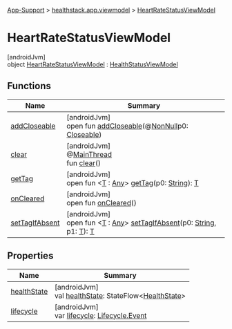 
[App-Support](../../../index.html) > [healthstack.app.viewmodel](../index.html) > [HeartRateStatusViewModel](index.html)



# HeartRateStatusViewModel



[androidJvm]\
object [HeartRateStatusViewModel](index.html) : [HealthStatusViewModel](../-health-status-view-model/index.html)



## Functions


| Name | Summary |
|---|---|
| [addCloseable](../-task-view-model/index.html#264516373%2FFunctions%2F-1544593023) | [androidJvm]<br>open fun [addCloseable](../-task-view-model/index.html#264516373%2FFunctions%2F-1544593023)(@[NonNull](https://developer.android.com/reference/kotlin/androidx/annotation/NonNull.html)p0: [Closeable](https://developer.android.com/reference/kotlin/java/io/Closeable.html)) |
| [clear](../-task-view-model/index.html#-1936886459%2FFunctions%2F-1544593023) | [androidJvm]<br>@[MainThread](https://developer.android.com/reference/kotlin/androidx/annotation/MainThread.html)<br>fun [clear](../-task-view-model/index.html#-1936886459%2FFunctions%2F-1544593023)() |
| [getTag](../-task-view-model/index.html#-215894976%2FFunctions%2F-1544593023) | [androidJvm]<br>open fun &lt;[T](../-task-view-model/index.html#-215894976%2FFunctions%2F-1544593023) : [Any](https://kotlinlang.org/api/latest/jvm/stdlib/kotlin/-any/index.html)&gt; [getTag](../-task-view-model/index.html#-215894976%2FFunctions%2F-1544593023)(p0: [String](https://kotlinlang.org/api/latest/jvm/stdlib/kotlin/-string/index.html)): [T](../-task-view-model/index.html#-215894976%2FFunctions%2F-1544593023) |
| [onCleared](../-task-view-model/index.html#-1930136507%2FFunctions%2F-1544593023) | [androidJvm]<br>open fun [onCleared](../-task-view-model/index.html#-1930136507%2FFunctions%2F-1544593023)() |
| [setTagIfAbsent](../-task-view-model/index.html#-1567230750%2FFunctions%2F-1544593023) | [androidJvm]<br>open fun &lt;[T](../-task-view-model/index.html#-1567230750%2FFunctions%2F-1544593023) : [Any](https://kotlinlang.org/api/latest/jvm/stdlib/kotlin/-any/index.html)&gt; [setTagIfAbsent](../-task-view-model/index.html#-1567230750%2FFunctions%2F-1544593023)(p0: [String](https://kotlinlang.org/api/latest/jvm/stdlib/kotlin/-string/index.html), p1: [T](../-task-view-model/index.html#-1567230750%2FFunctions%2F-1544593023)): [T](../-task-view-model/index.html#-1567230750%2FFunctions%2F-1544593023) |


## Properties


| Name | Summary |
|---|---|
| [healthState](../-health-status-view-model/health-state.html) | [androidJvm]<br>val [healthState](../-health-status-view-model/health-state.html): StateFlow&lt;[HealthState](../-health-state/index.html)&gt; |
| [lifecycle](../-health-status-view-model/lifecycle.html) | [androidJvm]<br>var [lifecycle](../-health-status-view-model/lifecycle.html): [Lifecycle.Event](https://developer.android.com/reference/kotlin/androidx/lifecycle/Lifecycle.Event.html) |

